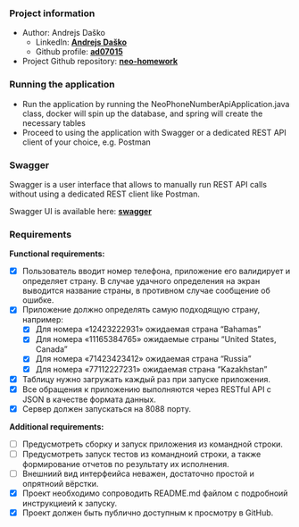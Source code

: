 ### Project information
- Author: Andrejs Daško
  - LinkedIn: **[Andrejs Daško](https://www.linkedin.com/in/andrejsdasko)**
  - Github profile: **[ad07015](https://github.com/ad07015)**
- Project Github repository: **[neo-homework](https://github.com/ad07015/neo-homework)**

### Running the application
- Run the application by running the NeoPhoneNumberApiApplication.java class, docker will spin up the database, and spring will create the necessary tables
- Proceed to using the application with Swagger or a dedicated REST API client of your choice, e.g. Postman

### Swagger
Swagger is a user interface that allows to manually run REST API calls without using a dedicated REST client like Postman.

Swagger UI is available here: **[swagger](http://localhost:8088/swagger-ui/index.html)**

### Requirements
**Functional requirements:**
- [x] Пользователь вводит номер телефона, приложение его валидирует и определяет страну. В случае удачного определения на экран выводится название страны, в противном случае сообщение об ошибке.
- [x] Приложение должно определять самую подходящую страну, например:
  - [x] Для номера «12423222931» ожидаемая страна “Bahamas”
  - [x] Для номера «11165384765» ожидаемые страны “United States, Canada”
  - [x] Для номера «71423423412» ожидаемая страна “Russia”
  - [x] Для номера «77112227231» ожидаемая страна “Kazakhstan”
- [x] Таблицу нужно загружать каждый раз при запуске приложения.
- [x] Все обращения к приложению выполняются через RESTful API с JSON в качестве формата данных.
- [x] Сервер должен запускаться на 8088 порту.

**Additional requirements:**
- [ ] Предусмотреть сборку и запуск приложения из командной строки. 
- [ ] Предусмотреть запуск тестов из командноий строки, а также формирование отчетов по результату их исполнения. 
- [ ] Внешниий вид интерфеийса неважен, достаточно простой и опрятноий вёрстки. 
- [x] Проект необходимо сопроводить README.md файлом с подробноий инструкциеий к запуску.
- [x] Проект должен быть публично доступным к просмотру в GitHub.